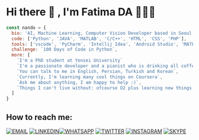 # Hi there 👋 , I'm Fatima DA 🧚🏻‍♀️

```js
const nando = {
  bio: 'AI, Machine Learning, Computer Vision Developer based in Seoul, South Korea',
  code: ['Python', 'JAVA', 'MATLAB', 'C/C++', 'HTML', 'CSS', 'PHP'],
  tools: ['vscode', 'PyCharm', 'Intellij Idea', 'Android Studio', 'MATLAB', 'Adobe Dreamweaver', 'Tensorflow', 'Keras', 'Pytorch' 'OpenCV', 'QT Designer'],
  challenge: `100 Days of Code in Python`,
  more: [
    `I'm a PhD student at Yonsei University` 
    `I'm a passionate developer and a pianist who is drinking all coffee in Seoul, Korea`,
    `You can talk to me in English, Persian, Turkish and Korean`,
    `Currently, I'm learning many cool things on Coursera`,
    `Ask me about anything, I am happy to help :)`,
    `Things I can't live without: ofcourse O2 plus learning new things every day`,
  ]
}
```

## How to reach me:

[![EMAIL](https://i.ibb.co/HnQyrZb/Webp-net-resizeimage.png)](mailto:fatimada@yonsei.ac.kr) [![LINKEDIN](https://i.ibb.co/yfDDJ6g/Webp-net-resizeimage-3.png)](https://www.linkedin.com/in/fatima-dehghan-%ED%8C%8C%ED%8B%B0%EB%A7%88-a24491123)[![WHATSAPP](https://i.ibb.co/7QNdc8n/Webp-net-resizeimage-4.png)](+821089387292) [![TWITTER](https://i.ibb.co/9hkDBQg/Webp-net-resizeimage-2.png)](https://twitter.com/XFatiJanX) [![INSTAGRAM](https://i.ibb.co/6b00SHP/Webp-net-resizeimage-1.png)](https://www.instagram.com/fatimadhghn/) [![SKYPE](https://i.ibb.co/ch38wQf/Skype.png)](https://join.skype.com/invite/DeBPNJCTCDTb)

